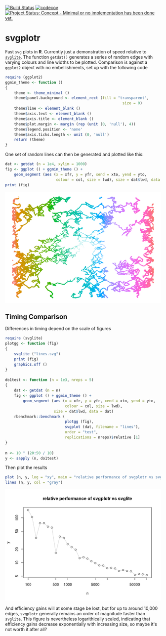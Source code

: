 <!-- README.md is generated from README.Rmd. Please edit that file -->
[![Build Status](https://travis-ci.org/mpadge/svgplotr.svg)](https://travis-ci.org/mpadge/svgplotr) [![codecov](https://codecov.io/gh/mpadge/svgplotr/branch/master/graph/badge.svg)](https://codecov.io/gh/mpadge/svgplotr) [![Project Status: Concept - Minimal or no implementation has been done yet.](http://www.repostatus.org/badges/0.1.0/concept.svg)](http://www.repostatus.org/#concept)

svgplotr
========

Fast `svg` plots in **R**. Currently just a demonstration of speed relative to [`svglite`](https://github.com/r-lib/svglite). The function `getdat()` generates a series of random edges with varying colours and line widths to be plotted. Comparison is against a `ggplot2` object with no embellishments, set up with the following code

``` r
require (ggplot2)
ggmin_theme <- function ()
{
    theme <- theme_minimal ()
    theme$panel.background <- element_rect (fill = "transparent",
                                                     size = 0)
    theme$line <- element_blank ()
    theme$axis.text <- element_blank ()
    theme$axis.title <- element_blank ()
    theme$plot.margin <- margin (rep (unit (0, 'null'), 4))
    theme$legend.position <- 'none'
    theme$axis.ticks.length <- unit (0, 'null')
    return (theme)
}
```

One set of random lines can then be generated and plotted like this:

``` r
dat <- getdat (n = 1e4, xylim = 1000)
fig <- ggplot () + ggmin_theme () +
    geom_segment (aes (x = xfr, y = yfr, xend = xto, yend = yto,
                       colour = col, size = lwd), size = dat$lwd, data = dat)
print (fig)
```

![](README-fig-1.png)

Timing Comparison
-----------------

Differences in timing depend on the scale of figures

``` r
require (svglite)
plotgg <- function (fig)
{
    svglite ("lines.svg")
    print (fig)
    graphics.off ()
}

do1test <- function (n = 1e3, nreps = 5)
{
    dat <- getdat (n = n)
    fig <- ggplot () + ggmin_theme () +
        geom_segment (aes (x = xfr, y = yfr, xend = xto, yend = yto,
                           colour = col, size = lwd),
                      size = dat$lwd, data = dat)
    rbenchmark::benchmark (
                           plotgg (fig),
                           svgplot (dat, filename = "lines"),
                           order = "test",
                           replications = nreps)$relative [1]
}

n <- 10 ^ (20:50 / 10)
y <- sapply (n, do1test)
```

Then plot the results

``` r
plot (n, y, log = "xy", main = "relative performance of svgplotr vs svglite")
lines (n, y, col = "gray")
```

![](README-plot-timings-1.png)

And efficiency gains will at some stage be lost, but for up to around 10,000 edges, `svgplotr` generally remains an order of magnitude faster than `svglite`. This figure is nevertheless logarithically scaled, indicating that efficiency gains decrease exponentially with increasing size, so maybe it's not worth it after all?
